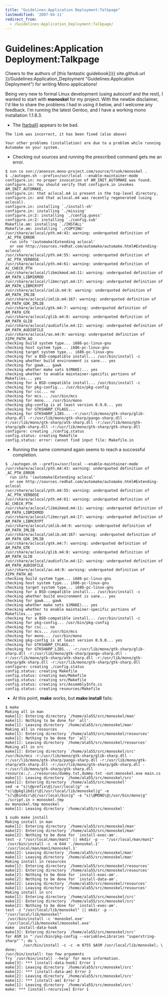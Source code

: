 ```yaml
---
title: "Guidelines:Application Deployment:Talkpage"
lastmodified: '2007-04-11'
redirect_from:
  - /Guidelines:Application_Deployment:Talkpage/
---
```


Guidelines:Application Deployment:Talkpage
==========================================

Cheers to the authors of [this fantastic guidebook]({{ site.github.url }}/Guidelines:Application_Deployment "Guidelines:Application Deployment") for writing Mono applications!

Being very new to formal Linux development (using autoconf and the rest), I wanted to start with **monoskel** for my project. With the newbie disclaimer, I'd like to share the problems I had in using it below, and I welcome any feedback. I'm running the latest Gentoo, and I have a working mono installation 1.1.8.3.

-   The [[tarball](http://www.go-mono.com/archive/monoskel-0.1.tar.gz%7Clinked)] appears to be bad.

<!-- -->

    The link was incorrect, it has been fixed (also above)

    Your other problems (installation) are due to a problem while running Automake on your system.  

-   Checking out sources and running the prescribed command gets me an error.

<!-- -->

    $ svn co svn://anonsvn.mono-project.com/source/trunk/monoskel .
    $ ./autogen.sh --prefix=/usr/local --enable-maintainer-mode
    configure.in: no proper invocation of AM_INIT_AUTOMAKE was found.
    configure.in: You should verify that configure.in invokes AM_INIT_AUTOMAKE,
    configure.in: that aclocal.m4 is present in the top-level directory,
    configure.in: and that aclocal.m4 was recently regenerated (using aclocal).
    configure.in: installing `./install-sh'
    configure.in: installing `./missing'
    configure.in:2: installing `./config.guess'
    configure.in:2: installing `./config.sub'
    Makefile.am: installing `./INSTALL'
    Makefile.am: installing `./COPYING'
    /usr/share/aclocal/pth.m4:43: warning: underquoted definition of _AC_PTH_ERROR
      run info '(automake)Extending aclocal'
      or see http://sources.redhat.com/automake/automake.html#Extending-aclocal
    /usr/share/aclocal/pth.m4:55: warning: underquoted definition of _AC_PTH_VERBOSE
    /usr/share/aclocal/pth.m4:61: warning: underquoted definition of AC_CHECK_PTH
    /usr/share/aclocal/libmikmod.m4:11: warning: underquoted definition of AM_PATH_LIBMIKMOD
    /usr/share/aclocal/libmcrypt.m4:17: warning: underquoted definition of AM_PATH_LIBMCRYPT
    /usr/share/aclocal/imlib.m4:9: warning: underquoted definition of AM_PATH_IMLIB
    /usr/share/aclocal/imlib.m4:167: warning: underquoted definition of AM_PATH_GDK_IMLIB
    /usr/share/aclocal/gtk.m4:7: warning: underquoted definition of AM_PATH_GTK
    /usr/share/aclocal/glib.m4:8: warning: underquoted definition of AM_PATH_GLIB
    /usr/share/aclocal/audiofile.m4:12: warning: underquoted definition of AM_PATH_AUDIOFILE
    /usr/share/aclocal/ao.m4:9: warning: underquoted definition of XIPH_PATH_AO
    checking build system type... i686-pc-linux-gnu
    checking host system type... i686-pc-linux-gnu
    checking target system type... i686-pc-linux-gnu
    checking for a BSD-compatible install... /usr/bin/install -c
    checking whether build environment is sane... yes
    checking for gawk... gawk
    checking whether make sets $(MAKE)... yes
    checking whether to enable maintainer-specific portions of Makefiles... yes
    checking for a BSD-compatible install... /usr/bin/install -c
    checking for pkg-config... /usr/bin/pkg-config
    checking for csc... no
    checking for mcs... /usr/bin/mcs
    checking for mono... /usr/bin/mono
    checking pkg-config is at least version 0.9.0... yes
    checking for GTKSHARP_CFLAGS...  
    checking for GTKSHARP_LIBS... -r:/usr/lib/mono/gtk-sharp/glib-sharp.dll -r:/usr/lib/mono/gtk-sharp/pango-sharp.dll -r:/usr/lib/mono/gtk-sharp/atk-sharp.dll -r:/usr/lib/mono/gtk-sharp/gdk-sharp.dll -r:/usr/lib/mono/gtk-sharp/gtk-sharp.dll  
    configure: creating ./config.status
    config.status: creating Makefile
    config.status: error: cannot find input file: Makefile.in

-   Running the same command again seems to reach a successful completion.

<!-- -->

    $ ./autogen.sh --prefix=/usr/local --enable-maintainer-mode
    /usr/share/aclocal/pth.m4:43: warning: underquoted definition of _AC_PTH_ERROR
      run info '(automake)Extending aclocal'
      or see http://sources.redhat.com/automake/automake.html#Extending-aclocal
    /usr/share/aclocal/pth.m4:55: warning: underquoted definition of _AC_PTH_VERBOSE
    /usr/share/aclocal/pth.m4:61: warning: underquoted definition of AC_CHECK_PTH
    /usr/share/aclocal/libmikmod.m4:11: warning: underquoted definition of AM_PATH_LIBMIKMOD
    /usr/share/aclocal/libmcrypt.m4:17: warning: underquoted definition of AM_PATH_LIBMCRYPT
    /usr/share/aclocal/imlib.m4:9: warning: underquoted definition of AM_PATH_IMLIB
    /usr/share/aclocal/imlib.m4:167: warning: underquoted definition of AM_PATH_GDK_IMLIB
    /usr/share/aclocal/gtk.m4:7: warning: underquoted definition of AM_PATH_GTK
    /usr/share/aclocal/glib.m4:8: warning: underquoted definition of AM_PATH_GLIB
    /usr/share/aclocal/audiofile.m4:12: warning: underquoted definition of AM_PATH_AUDIOFILE
    /usr/share/aclocal/ao.m4:9: warning: underquoted definition of XIPH_PATH_AO
    checking build system type... i686-pc-linux-gnu
    checking host system type... i686-pc-linux-gnu
    checking target system type... i686-pc-linux-gnu
    checking for a BSD-compatible install... /usr/bin/install -c
    checking whether build environment is sane... yes
    checking for gawk... gawk
    checking whether make sets $(MAKE)... yes
    checking whether to enable maintainer-specific portions of Makefiles... yes
    checking for a BSD-compatible install... /usr/bin/install -c
    checking for pkg-config... /usr/bin/pkg-config
    checking for csc... no
    checking for mcs... /usr/bin/mcs
    checking for mono... /usr/bin/mono
    checking pkg-config is at least version 0.9.0... yes
    checking for GTKSHARP_CFLAGS...  
    checking for GTKSHARP_LIBS... -r:/usr/lib/mono/gtk-sharp/glib-sharp.dll -r:/usr/lib/mono/gtk-sharp/pango-sharp.dll -r:/usr/lib/mono/gtk-sharp/atk-sharp.dll -r:/usr/lib/mono/gtk-sharp/gdk-sharp.dll -r:/usr/lib/mono/gtk-sharp/gtk-sharp.dll  
    configure: creating ./config.status
    config.status: creating Makefile
    config.status: creating man/Makefile
    config.status: creating src/Makefile
    config.status: creating src/AssemblyInfo.cs
    config.status: creating resources/Makefile

-   At this point, **make** works, but **make install** fails:

<!-- -->

    $ make
    Making all in man
    make[1]: Entering directory `/home/ala55/src/monoskel/man'
    make[1]: Nothing to be done for `all'.
    make[1]: Leaving directory `/home/ala55/src/monoskel/man'
    Making all in resources
    make[1]: Entering directory `/home/ala55/src/monoskel/resources'
    make[1]: Nothing to be done for `all'.
    make[1]: Leaving directory `/home/ala55/src/monoskel/resources'
    Making all in src
    make[1]: Entering directory `/home/ala55/src/monoskel/src'
    /usr/bin/mcs -r:/usr/lib/mono/gtk-sharp/glib-sharp.dll -r:/usr/lib/mono/gtk-sharp/pango-sharp.dll -r:/usr/lib/mono/gtk-sharp/atk-sharp.dll -r:/usr/lib/mono/gtk-sharp/gdk-sharp.dll -r:/usr/lib/mono/gtk-sharp/gtk-sharp.dll     -resource:./../resources/dummy.txt,dummy.txt -out:monoskel.exe main.cs 
    make[1]: Leaving directory `/home/ala55/src/monoskel/src'
    make[1]: Entering directory `/home/ala55/src/monoskel'
    sed -e "s|\@prefix\@|/usr/local|g" -e "s|\@pkglibdir\@|/usr/local/lib/monoskel|g" -e "s|\@bindir\@|/usr/local/bin|g" -e "s|\@MONO\@|/usr/bin/mono|g"  ./script.in > monoskel.tmp
    mv monoskel.tmp monoskel
    make[1]: Leaving directory `/home/ala55/src/monoskel'

    $ sudo make install
    Making install in man
    make[1]: Entering directory `/home/ala55/src/monoskel/man'
    make[2]: Entering directory `/home/ala55/src/monoskel/man'
    make[2]: Nothing to be done for `install-exec-am'.
    test -z "/usr/local/man/man1" || mkdir -p -- "/usr/local/man/man1"
     /usr/bin/install -c -m 644 './monoskel.1' '/usr/local/man/man1/monoskel.1'
    make[2]: Leaving directory `/home/ala55/src/monoskel/man'
    make[1]: Leaving directory `/home/ala55/src/monoskel/man'
    Making install in resources
    make[1]: Entering directory `/home/ala55/src/monoskel/resources'
    make[2]: Entering directory `/home/ala55/src/monoskel/resources'
    make[2]: Nothing to be done for `install-exec-am'.
    make[2]: Nothing to be done for `install-data-am'.
    make[2]: Leaving directory `/home/ala55/src/monoskel/resources'
    make[1]: Leaving directory `/home/ala55/src/monoskel/resources'
    Making install in src
    make[1]: Entering directory `/home/ala55/src/monoskel/src'
    make[2]: Entering directory `/home/ala55/src/monoskel/src'
    make[2]: Nothing to be done for `install-exec-am'.
    test -z "/usr/local/lib/monoskel" || mkdir -p -- "/usr/local/lib/monoskel"
     /usr/bin/install -c 'monoskel.exe' '/usr/local/lib/monoskel/monoskel.exe'
    make  install-data-hook
    make[3]: Entering directory `/home/ala55/src/monoskel/src'
    for ASM in "`/usr/bin/pkg-config --variable=Libraries "superstring-sharp"`"; do \
            /usr/bin/install -c -c -m 0755 $ASM /usr/local/lib/monoskel; \
    done;
    /usr/bin/install: too few arguments
    Try `/usr/bin/install --help' for more information.
    make[3]: *** [install-data-hook] Error 1
    make[3]: Leaving directory `/home/ala55/src/monoskel/src'
    make[2]: *** [install-data-am] Error 2
    make[2]: Leaving directory `/home/ala55/src/monoskel/src'
    make[1]: *** [install-am] Error 2
    make[1]: Leaving directory `/home/ala55/src/monoskel/src'
    make: *** [install-recursive] Error 1


